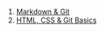 1. [Markdown & Git](https://islomalarov.github.io/rsschool-cv/cv)
2. [HTML, CSS & Git Basics](https://islomalarov.github.io/rsschool-cv/)
